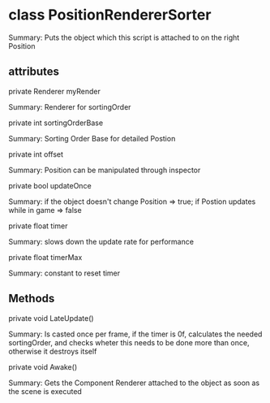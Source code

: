 # class PositionRendererSorter

Summary: Puts the object which this script is attached to on the right Position

## attributes

private Renderer myRender

Summary: Renderer for sortingOrder

private int sortingOrderBase

Summary: Sorting Order Base for detailed Postion

private int offset

Summary: Position can be manipulated through inspector

private bool updateOnce

Summary: if the object doesn't change Position => true; if Postion updates while in game => false

private float timer

Summary: slows down the update rate for performance

private float timerMax

Summary: constant to reset timer

## Methods

private void LateUpdate()

Summary: Is casted once per frame, if the timer is 0f, calculates the needed sortingOrder, and checks wheter this needs to be done more than once, otherwise it destroys itself

private void Awake()

Summary: Gets the Component Renderer attached to the object as soon as the scene is executed
